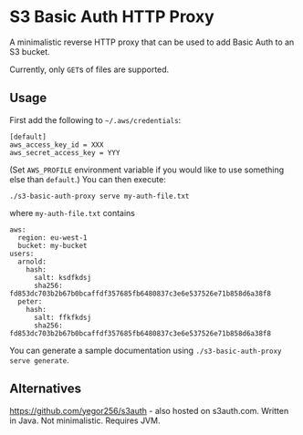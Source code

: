 S3 Basic Auth HTTP Proxy
========================

A minimalistic reverse HTTP proxy that can be used to add Basic Auth to an S3 bucket.

Currently, only `GET`s of files are supported.

Usage
-----
First add the following to `~/.aws/credentials`:

    [default]
    aws_access_key_id = XXX
    aws_secret_access_key = YYY

(Set `AWS_PROFILE` environment variable if you would like to use something else
than `default`.) You can then execute:

    ./s3-basic-auth-proxy serve my-auth-file.txt

where `my-auth-file.txt` contains

    aws:
      region: eu-west-1
      bucket: my-bucket
    users:
      arnold:
        hash:
          salt: ksdfkdsj
          sha256: fd853dc703b2b67b0bcaffdf357685fb6480837c3e6e537526e71b858d6a38f8
      peter:
        hash:
          salt: ffkfkdsj
          sha256: fd853dc703b2b67b0bcaffdf357685fb6480837c3e6e537526e71b858d6a38f8

You can generate a sample documentation using `./s3-basic-auth-proxy serve generate`.

Alternatives
------------
https://github.com/yegor256/s3auth - also hosted on s3auth.com. Written in Java. Not minimalistic. Requires JVM.
